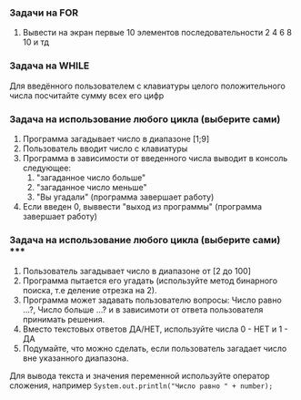 ### Задачи на FOR 

1. Вывести на экран первые 10 элементов последовательности 2 4 6 8 10 и тд 


### Задача на WHILE 

Для введённого пользователем с клавиатуры целого положительного числа посчитайте сумму всех его цифр


### Задача на использование любого цикла (выберите сами)

1. Программа загадывает число в диапазоне [1;9]
2. Пользователь вводит число с клавиатуры
3. Программа в зависимости от введенного числа выводит в консоль следующее:
    1) "загаданное число больше"
    2) "загаданное число меньше"
    3) "Вы угадали" (программа завершает работу)
4. Если введен 0, выввести "выход из программы" (программа завершает работу)


### Задача на использование любого цикла (выберите сами) ***

1. Пользователь загадывает число в диапазоне от [2 до 100]
2. Программа пытается его угадать (используйте метод бинарного поиска, т.е деление отрезка на 2).
3. Программа может задавать пользователю вопросы: Число равно ...?, Число больше ...? 
   и в зависимоти от ответа пользователя принимать решения.
4. Вместо текстовых ответов ДА/НЕТ, используйте числа 0 - НЕТ и 1 - ДА
5. Подумайте, что можно сделать, если пользователь загадает число вне указанного диапазона.

Для вывода текста и значения переменной используйте оператор сложения, например `System.out.println("Число равно " + number);`



